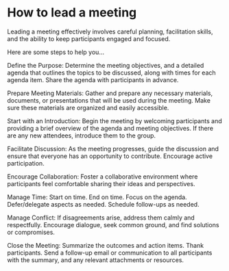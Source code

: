 # How to lead a meeting

Leading a meeting effectively involves careful planning, facilitation skills, and the ability to keep participants engaged and focused.

Here are some steps to help you…

Define the Purpose: Determine the meeting objectives, and a detailed agenda that outlines the topics to be discussed, along with times for each agenda item. Share the agenda with participants in advance.

Prepare Meeting Materials: Gather and prepare any necessary materials, documents, or presentations that will be used during the meeting. Make sure these materials are organized and easily accessible.

Start with an Introduction: Begin the meeting by welcoming participants and providing a brief overview of the agenda and meeting objectives. If there are any new attendees, introduce them to the group.

Facilitate Discussion: As the meeting progresses, guide the discussion and ensure that everyone has an opportunity to contribute. Encourage active participation.

Encourage Collaboration: Foster a collaborative environment where participants feel comfortable sharing their ideas and perspectives.

Manage Time: Start on time. End on time. Focus on the agenda. Defer/delegate aspects as needed. Schedule follow-ups as needed.

Manage Conflict: If disagreements arise, address them calmly and respectfully. Encourage dialogue, seek common ground, and find solutions or compromises.

Close the Meeting: Summarize the outcomes and action items. Thank participants. Send a follow-up email or communication to all participants with the summary, and any relevant attachments or resources.
